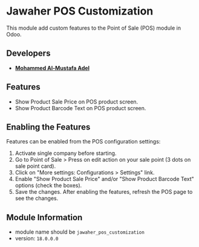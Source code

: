 # Jawaher POS Customization

This module add custom features to the Point of Sale (POS) module in Odoo.

## Developers

- **[Mohammed Al-Mustafa Adel](https://t.me/M_IT_01)**

## Features

- Show Product Sale Price on POS product screen.
- Show Product Barcode Text on POS product screen.

## Enabling the Features

Features can be enabled from the POS configuration settings:

1. Activate single company before starting.
2. Go to Point of Sale > Press on edit action on your sale point (3 dots on sale point card).
3. Click on  "More settings: Configurations > Settings" link.
4. Enable "Show Product Sale Price" and/or "Show Product Barcode Text" options (check the boxes).
5. Save the changes.
   After enabling the features, refresh the POS page to see the changes.

## Module Information

- module name should be `jawaher_pos_customization`
- version: `18.0.0.0`